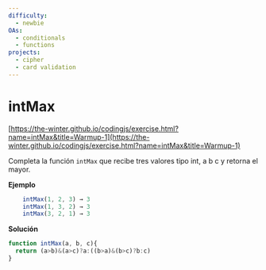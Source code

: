 ```yaml
---
difficulty:
  - newbie
OAs:
  - conditionals
  - functions
projects:
  - cipher
  - card validation
---
```


# intMax

[https://the-winter.github.io/codingjs/exercise.html?name=intMax&title=Warmup-1](https://the-winter.github.io/codingjs/exercise.html?name=intMax&title=Warmup-1)

Completa la función `intMax` que recibe tres valores tipo
int, a b c y retorna el mayor.

__Ejemplo__

```js
    intMax(1, 2, 3) → 3
    intMax(1, 3, 2) → 3
    intMax(3, 2, 1) → 3
```
__Solución__

```js
function intMax(a, b, c){
  return (a>b)&(a>c)?a:((b>a)&(b>c)?b:c)
}
```
